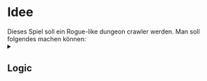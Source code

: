 <h1>Idee</h1>
Dieses Spiel soll ein Rogue-like dungeon crawler werden.
Man soll folgendes machen können:
<details>
<summary><h2>Logic</h2></summary>
  <h3>Items</h3>
  <ul>
    <li>
      - [ ] Pick up an Item 
    </li>
    <li>
      - [ ] Drop an Item
    </li>
    <li>
      - [ ] List all Items in Inventory
    </li>
    <li>
      - [ ] Drop all Items
    </li>
    <li>
      - [ ] Inspect an Item
    </li>

  </ul>

  <h3>Rooms</h3>
  <ul>
    <li>
      - [ ] Inspect the current room 
    </li>
    <li>
      - [ ] Inspect the next possible rooms
    </li>
    <li>
      - [ ] Get a view of all rooms
    </li>
  </ul>
  

</details>
